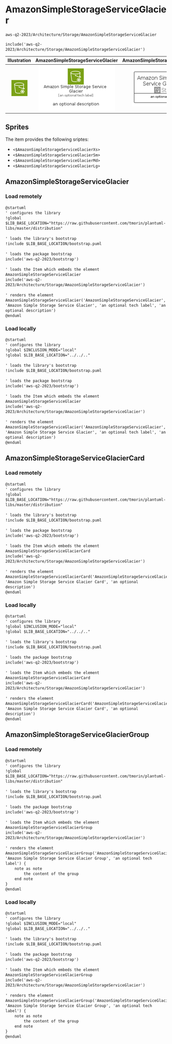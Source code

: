 # AmazonSimpleStorageServiceGlacier


```text
aws-q2-2023/Architecture/Storage/AmazonSimpleStorageServiceGlacier
```

```text
include('aws-q2-2023/Architecture/Storage/AmazonSimpleStorageServiceGlacier')
```



| Illustration | AmazonSimpleStorageServiceGlacier | AmazonSimpleStorageServiceGlacierCard | AmazonSimpleStorageServiceGlacierGroup |
| :---: | :---: | :---: | :---: |
| ![illustration for Illustration](../../../aws-q2-2023/Architecture/Storage/AmazonSimpleStorageServiceGlacier.png) | ![illustration for AmazonSimpleStorageServiceGlacier](../../../aws-q2-2023/Architecture/Storage/AmazonSimpleStorageServiceGlacier.Local.png) | ![illustration for AmazonSimpleStorageServiceGlacierCard](../../../aws-q2-2023/Architecture/Storage/AmazonSimpleStorageServiceGlacierCard.Local.png) | ![illustration for AmazonSimpleStorageServiceGlacierGroup](../../../aws-q2-2023/Architecture/Storage/AmazonSimpleStorageServiceGlacierGroup.Local.png) |



## Sprites
The item provides the following sriptes:

- `<$AmazonSimpleStorageServiceGlacierXs>`
- `<$AmazonSimpleStorageServiceGlacierSm>`
- `<$AmazonSimpleStorageServiceGlacierMd>`
- `<$AmazonSimpleStorageServiceGlacierLg>`





## AmazonSimpleStorageServiceGlacier

### Load remotely
```plantuml
@startuml
' configures the library
!global $LIB_BASE_LOCATION="https://raw.githubusercontent.com/tmorin/plantuml-libs/master/distribution"

' loads the library's bootstrap
!include $LIB_BASE_LOCATION/bootstrap.puml

' loads the package bootstrap
include('aws-q2-2023/bootstrap')

' loads the Item which embeds the element AmazonSimpleStorageServiceGlacier
include('aws-q2-2023/Architecture/Storage/AmazonSimpleStorageServiceGlacier')

' renders the element
AmazonSimpleStorageServiceGlacier('AmazonSimpleStorageServiceGlacier', 'Amazon Simple Storage Service Glacier', 'an optional tech label', 'an optional description')
@enduml
```

### Load locally
```plantuml
@startuml
' configures the library
!global $INCLUSION_MODE="local"
!global $LIB_BASE_LOCATION="../../.."

' loads the library's bootstrap
!include $LIB_BASE_LOCATION/bootstrap.puml

' loads the package bootstrap
include('aws-q2-2023/bootstrap')

' loads the Item which embeds the element AmazonSimpleStorageServiceGlacier
include('aws-q2-2023/Architecture/Storage/AmazonSimpleStorageServiceGlacier')

' renders the element
AmazonSimpleStorageServiceGlacier('AmazonSimpleStorageServiceGlacier', 'Amazon Simple Storage Service Glacier', 'an optional tech label', 'an optional description')
@enduml
```

## AmazonSimpleStorageServiceGlacierCard

### Load remotely
```plantuml
@startuml
' configures the library
!global $LIB_BASE_LOCATION="https://raw.githubusercontent.com/tmorin/plantuml-libs/master/distribution"

' loads the library's bootstrap
!include $LIB_BASE_LOCATION/bootstrap.puml

' loads the package bootstrap
include('aws-q2-2023/bootstrap')

' loads the Item which embeds the element AmazonSimpleStorageServiceGlacierCard
include('aws-q2-2023/Architecture/Storage/AmazonSimpleStorageServiceGlacier')

' renders the element
AmazonSimpleStorageServiceGlacierCard('AmazonSimpleStorageServiceGlacierCard', 'Amazon Simple Storage Service Glacier Card', 'an optional description')
@enduml
```

### Load locally
```plantuml
@startuml
' configures the library
!global $INCLUSION_MODE="local"
!global $LIB_BASE_LOCATION="../../.."

' loads the library's bootstrap
!include $LIB_BASE_LOCATION/bootstrap.puml

' loads the package bootstrap
include('aws-q2-2023/bootstrap')

' loads the Item which embeds the element AmazonSimpleStorageServiceGlacierCard
include('aws-q2-2023/Architecture/Storage/AmazonSimpleStorageServiceGlacier')

' renders the element
AmazonSimpleStorageServiceGlacierCard('AmazonSimpleStorageServiceGlacierCard', 'Amazon Simple Storage Service Glacier Card', 'an optional description')
@enduml
```

## AmazonSimpleStorageServiceGlacierGroup

### Load remotely
```plantuml
@startuml
' configures the library
!global $LIB_BASE_LOCATION="https://raw.githubusercontent.com/tmorin/plantuml-libs/master/distribution"

' loads the library's bootstrap
!include $LIB_BASE_LOCATION/bootstrap.puml

' loads the package bootstrap
include('aws-q2-2023/bootstrap')

' loads the Item which embeds the element AmazonSimpleStorageServiceGlacierGroup
include('aws-q2-2023/Architecture/Storage/AmazonSimpleStorageServiceGlacier')

' renders the element
AmazonSimpleStorageServiceGlacierGroup('AmazonSimpleStorageServiceGlacierGroup', 'Amazon Simple Storage Service Glacier Group', 'an optional tech label') {
    note as note
        the content of the group
    end note
}
@enduml
```

### Load locally
```plantuml
@startuml
' configures the library
!global $INCLUSION_MODE="local"
!global $LIB_BASE_LOCATION="../../.."

' loads the library's bootstrap
!include $LIB_BASE_LOCATION/bootstrap.puml

' loads the package bootstrap
include('aws-q2-2023/bootstrap')

' loads the Item which embeds the element AmazonSimpleStorageServiceGlacierGroup
include('aws-q2-2023/Architecture/Storage/AmazonSimpleStorageServiceGlacier')

' renders the element
AmazonSimpleStorageServiceGlacierGroup('AmazonSimpleStorageServiceGlacierGroup', 'Amazon Simple Storage Service Glacier Group', 'an optional tech label') {
    note as note
        the content of the group
    end note
}
@enduml
```

